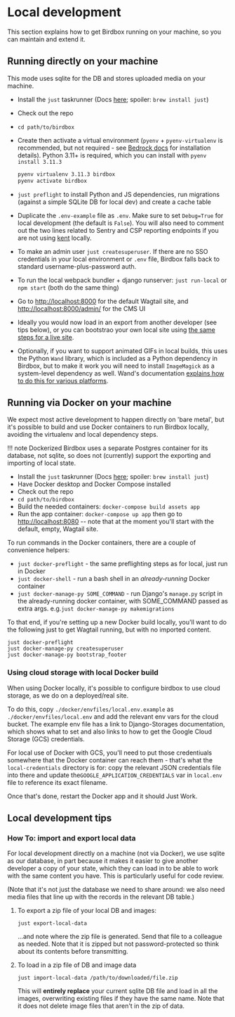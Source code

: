 # Local development

This section explains how to get Birdbox running on your machine, so you can maintain and extend it.

## Running directly on your machine

This mode uses sqlite for the DB and stores uploaded media on your machine.

* Install the `just` taskrunner (Docs [here](https://github.com/casey/just); spoiler: `brew install just`)
* Check out the repo
* `cd path/to/birdbox`
* Create then activate a virtual environment (`pyenv` + `pyenv-virtualenv` is recommended, but not required - see [Bedrock docs](https://bedrock.readthedocs.io/en/latest/install.html#local-installation) for installation details). Python 3.11+ is required, which you can install with `pyenv install 3.11.3`

    ``` bash
    pyenv virtualenv 3.11.3 birdbox
    pyenv activate birdbox
    ```

* `just preflight` to install Python and JS dependencies, run migrations (against a simple SQLite DB for local dev) and create a cache table
* Duplicate the `.env-example` file as `.env`. Make sure to set `Debug=True` for local development (the default is `False`). You will also need to comment out the two lines related to Sentry and CSP reporting endpoints if you are not using [kent](https://github.com/willkg/kent) locally.
* To make an admin user `just createsuperuser`. If there are no SSO credentials in your local environment or `.env` file, Birdbox falls back to standard username-plus-password auth.
* To run the local webpack bundler + django runserver: `just run-local` or `npm start` (both do the same thing)
* Go to <http://localhost:8000> for the default Wagtail site, and <http://localhost:8000/admin/> for the CMS UI
* Ideally you would now load in an export from another developer (see tips below), or you can bootstrao your own local site using [the same steps for a live site](bootstrapping.md#wagtail-bootstrap-an-initial-site).
* Optionally, if you want to support animated GIFs in local builds, this uses the Python ``Wand`` library, which is included as a Python dependency in Birdbox, but to make it work you will need to install ``ImageMagick`` as a system-level dependency as well. Wand's documentation [explains how to do this for various platforms](https://docs.wand-py.org/en/latest/guide/install.html).

## Running via Docker on your machine

We expect most active development to happen directly on 'bare metal', but it's possible to build and use Docker containers to run Birdbox locally, avoiding the virtualenv and local dependency steps.

!!! note
    Dockerized Birdbox uses a separate Postgres container for its database, not sqlite, so does not (currently) support the exporting and importing of local state.

* Install the `just` taskrunner (Docs [here](https://github.com/casey/just); spoiler: `brew install just`)
* Have Docker desktop and Docker Compose installed
* Check out the repo
* `cd path/to/birdbox`
* Build the needed containers: `docker-compose build assets app`
* Run the app container: `docker-compose up app` then go to <http://localhost:8080> -- note that at the moment you'll start with the default, empty, Wagtail site.

To run commands in the Docker containers, there are a couple of convenience helpers:

* `just docker-preflight` - the same preflighting steps as for local, just run in Docker
* `just docker-shell` - run a bash shell in an _already-running_ Docker container
* `just docker-manage-py SOME_COMMAND` - run Django's `manage.py` script in the already-running docker container, with SOME_COMMAND passed as extra args. e.g.`just docker-manage-py makemigrations`

To that end, if you're setting up a new Docker build locally, you'll want to do the following just to get Wagtail running, but with no imported content.

```
just docker-preflight
just docker-manage-py createsuperuser
just docker-manage-py bootstrap_footer
```

### Using cloud storage with local Docker build

When using Docker locally, it's possible to configure birdbox to use cloud storage, as we do on a deployed/real site.

To do this, copy `./docker/envfiles/local.env.example` as `./docker/envfiles/local.env` and add the relevant env vars for the cloud bucket. The example env file has a link to Django-Storages documentation, which  shows what to set and also links to how to get the Google Cloud Storage (GCS) credentials.

For local use of Docker with GCS, you'll need to put those credentiuals somewhere that the Docker container can reach them - that's what the `local-credentials` directory is for: copy the relevant JSON credentials file into there and update the`GOOGLE_APPLICATION_CREDENTIALS` var in `local.env` file to reference its exact filename.

Once that's done, restart the Docker app and it should Just Work.

## Local development tips

### How To: import and export local data

For local development directly on a machine (not via Docker), we use sqlite as our database, in part because it makes it easier to give another developer a copy of your state, which they can load in to be able to work with the same content you have. This is particularly useful for code review.

(Note that it's not just the database we need to share around: we also need media files that line up with the records in the relevant DB table.)

1. To export a zip file of your local DB and images:

    `just export-local-data`

    ...and note where the zip file is generated. Send that file to a colleague as needed. Note that it is zipped but not password-protected so think about its contents before transmitting.

2. To load in a zip file of DB and image data

    `just import-local-data /path/to/downloaded/file.zip`

    This will **entirely replace** your current sqlite DB file and load in all the images, overwriting existing files if they have the same name. Note that it does not delete image files that aren't in the zip of data.
